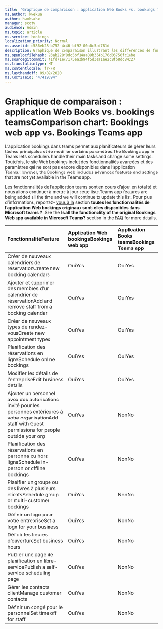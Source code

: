 ```yaml
---
title: 'Graphique de comparaison : application Web Books vs. bookings teams'
ms.author: kwekua
author: kwekuako
manager: scotv
audience: Admin
ms.topic: article
ms.service: bookings
localization_priority: Normal
ms.assetid: d586eb28-b752-4c46-bf92-00a0c5ad781d
description: Graphique de comparaison illustrant les différences de fonctionnalités entre l’application Web bookings et l’application bookings Teams.
ms.openlocfilehash: 93ab228f8dc5bf14aa09b354b176d03756fc1abe
ms.sourcegitcommit: 41fd71ec7175ea3b94f5d3ea1ae2c8fb8dc84227
ms.translationtype: MT
ms.contentlocale: fr-FR
ms.lasthandoff: 09/09/2020
ms.locfileid: "47419594"
---
```

# <a name="comparison-chart-bookings-web-app-vs-bookings-teams-app"></a><span data-ttu-id="39e94-103">Graphique de comparaison : application Web Books vs. bookings teams</span><span class="sxs-lookup"><span data-stu-id="39e94-103">Comparison chart: Bookings web app vs. Bookings Teams app</span></span>

<span data-ttu-id="39e94-104">L’application bookings dans teams permet aux planificateurs de gérer leurs tâches principales et de modifier certains paramètres.</span><span class="sxs-lookup"><span data-stu-id="39e94-104">The Bookings app in Teams lets schedulers handle their main tasks and change some settings.</span></span> <span data-ttu-id="39e94-105">Toutefois, le site Web bookings inclut des fonctionnalités avancées et des paramètres qui ne sont pas encore disponibles dans l’application Teams.</span><span class="sxs-lookup"><span data-stu-id="39e94-105">However, the Bookings web includes advanced features and settings that are not yet available in the Teams app.</span></span>

<span data-ttu-id="39e94-106">Les fonctionnalités de l’application teams sont en cours d’ajout en totalité et nous allons continuer à mettre à jour cette liste.</span><span class="sxs-lookup"><span data-stu-id="39e94-106">Teams app features are being added all the time and we will continue to update this list.</span></span> <span data-ttu-id="39e94-107">Pour plus d’informations, reportez- [vous à la](bookings-faq.md) section **toutes les fonctionnalités de l’application Web bookings originaux sont-elles disponibles dans Microsoft teams ?** .</span><span class="sxs-lookup"><span data-stu-id="39e94-107">See the **Is all the functionality of the original Bookings Web app available in Microsoft Teams?** section in the [FAQ](bookings-faq.md) for more details.</span></span>

| <span data-ttu-id="39e94-108">Fonctionnalité</span><span class="sxs-lookup"><span data-stu-id="39e94-108">Feature</span></span> | <span data-ttu-id="39e94-109">Application Web bookings</span><span class="sxs-lookup"><span data-stu-id="39e94-109">Bookings web app</span></span> | <span data-ttu-id="39e94-110">Application Books teams</span><span class="sxs-lookup"><span data-stu-id="39e94-110">Bookings Teams app</span></span> |
|:---|:---|:---|
| <span data-ttu-id="39e94-111">Créer de nouveaux calendriers de réservation</span><span class="sxs-lookup"><span data-stu-id="39e94-111">Create new booking calendars</span></span> | <span data-ttu-id="39e94-112">Oui</span><span class="sxs-lookup"><span data-stu-id="39e94-112">Yes</span></span> | <span data-ttu-id="39e94-113">Oui</span><span class="sxs-lookup"><span data-stu-id="39e94-113">Yes</span></span> |
| <span data-ttu-id="39e94-114">Ajouter et supprimer des membres d’un calendrier de réservation</span><span class="sxs-lookup"><span data-stu-id="39e94-114">Add and remove staff from a booking calendar</span></span> | <span data-ttu-id="39e94-115">Oui</span><span class="sxs-lookup"><span data-stu-id="39e94-115">Yes</span></span> | <span data-ttu-id="39e94-116">Oui</span><span class="sxs-lookup"><span data-stu-id="39e94-116">Yes</span></span> |
| <span data-ttu-id="39e94-117">Créer de nouveaux types de rendez-vous</span><span class="sxs-lookup"><span data-stu-id="39e94-117">Create new appointment types</span></span> | <span data-ttu-id="39e94-118">Oui</span><span class="sxs-lookup"><span data-stu-id="39e94-118">Yes</span></span> | <span data-ttu-id="39e94-119">Oui</span><span class="sxs-lookup"><span data-stu-id="39e94-119">Yes</span></span> |
| <span data-ttu-id="39e94-120">Planification des réservations en ligne</span><span class="sxs-lookup"><span data-stu-id="39e94-120">Schedule online bookings</span></span> | <span data-ttu-id="39e94-121">Oui</span><span class="sxs-lookup"><span data-stu-id="39e94-121">Yes</span></span> | <span data-ttu-id="39e94-122">Oui</span><span class="sxs-lookup"><span data-stu-id="39e94-122">Yes</span></span> |
| <span data-ttu-id="39e94-123">Modifier les détails de l’entreprise</span><span class="sxs-lookup"><span data-stu-id="39e94-123">Edit business details</span></span> | <span data-ttu-id="39e94-124">Oui</span><span class="sxs-lookup"><span data-stu-id="39e94-124">Yes</span></span> | <span data-ttu-id="39e94-125">Oui</span><span class="sxs-lookup"><span data-stu-id="39e94-125">Yes</span></span> |
| <span data-ttu-id="39e94-126">Ajouter un personnel avec des autorisations invité pour les personnes extérieures à votre organisation</span><span class="sxs-lookup"><span data-stu-id="39e94-126">Add staff with Guest permissions for people outside your org</span></span> | <span data-ttu-id="39e94-127">Oui</span><span class="sxs-lookup"><span data-stu-id="39e94-127">Yes</span></span> | <span data-ttu-id="39e94-128">Non</span><span class="sxs-lookup"><span data-stu-id="39e94-128">No</span></span> |
| <span data-ttu-id="39e94-129">Planification des réservations en personne ou hors ligne</span><span class="sxs-lookup"><span data-stu-id="39e94-129">Schedule in-person or offline bookings</span></span> | <span data-ttu-id="39e94-130">Oui</span><span class="sxs-lookup"><span data-stu-id="39e94-130">Yes</span></span> | <span data-ttu-id="39e94-131">Non</span><span class="sxs-lookup"><span data-stu-id="39e94-131">No</span></span> |
| <span data-ttu-id="39e94-132">Planifier un groupe ou des livres à plusieurs clients</span><span class="sxs-lookup"><span data-stu-id="39e94-132">Schedule group or multi-customer bookings</span></span> | <span data-ttu-id="39e94-133">Oui</span><span class="sxs-lookup"><span data-stu-id="39e94-133">Yes</span></span> | <span data-ttu-id="39e94-134">Non</span><span class="sxs-lookup"><span data-stu-id="39e94-134">No</span></span> |
| <span data-ttu-id="39e94-135">Définir un logo pour votre entreprise</span><span class="sxs-lookup"><span data-stu-id="39e94-135">Set a logo for your business</span></span> | <span data-ttu-id="39e94-136">Oui</span><span class="sxs-lookup"><span data-stu-id="39e94-136">Yes</span></span> | <span data-ttu-id="39e94-137">Non</span><span class="sxs-lookup"><span data-stu-id="39e94-137">No</span></span> |
| <span data-ttu-id="39e94-138">Définir les heures d’ouverture</span><span class="sxs-lookup"><span data-stu-id="39e94-138">Set business hours</span></span> | <span data-ttu-id="39e94-139">Oui</span><span class="sxs-lookup"><span data-stu-id="39e94-139">Yes</span></span> | <span data-ttu-id="39e94-140">Non</span><span class="sxs-lookup"><span data-stu-id="39e94-140">No</span></span> |
| <span data-ttu-id="39e94-141">Publier une page de planification en libre-service</span><span class="sxs-lookup"><span data-stu-id="39e94-141">Publish a self-service scheduling page</span></span> | <span data-ttu-id="39e94-142">Oui</span><span class="sxs-lookup"><span data-stu-id="39e94-142">Yes</span></span> | <span data-ttu-id="39e94-143">Non</span><span class="sxs-lookup"><span data-stu-id="39e94-143">No</span></span> |
| <span data-ttu-id="39e94-144">Gérer les contacts client</span><span class="sxs-lookup"><span data-stu-id="39e94-144">Manage customer contacts</span></span> | <span data-ttu-id="39e94-145">Oui</span><span class="sxs-lookup"><span data-stu-id="39e94-145">Yes</span></span> | <span data-ttu-id="39e94-146">Non</span><span class="sxs-lookup"><span data-stu-id="39e94-146">No</span></span> |
| <span data-ttu-id="39e94-147">Définir un congé pour le personnel</span><span class="sxs-lookup"><span data-stu-id="39e94-147">Set time off for staff</span></span> | <span data-ttu-id="39e94-148">Oui</span><span class="sxs-lookup"><span data-stu-id="39e94-148">Yes</span></span> | <span data-ttu-id="39e94-149">Non</span><span class="sxs-lookup"><span data-stu-id="39e94-149">No</span></span> |
